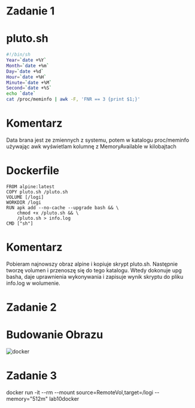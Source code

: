 # Zadanie 1
# pluto.sh



```sh
#!/bin/sh
Year=`date +%Y`
Month=`date +%m`
Day=`date +%d`
Hour=`date +%H`
Minute=`date +%M`
Second=`date +%S`
echo `date`
cat /proc/meminfo | awk -F, 'FNR == 3 {print $1;}'
```



# Komentarz
Data brana jest ze zmiennych z systemu, potem w katalogu proc/meminfo używając awk wyświetlam kolumnę z MemoryAvailable w kilobajtach

# Dockerfile
```Docker
FROM alpine:latest
COPY pluto.sh /pluto.sh
VOLUME [/logi]
WORKDIR /logi
RUN apk add --no-cache --upgrade bash && \
    chmod +x /pluto.sh && \
    /pluto.sh > info.log
CMD ["sh"]
```

# Komentarz
Pobieram najnowszy obraz alpine i kopiuje skrypt pluto.sh. Następnie tworzę volumen i przenoszę się do tego katalogu.
Wtedy dokonuje upg basha, daje uprawnienia wykonywania i zapisuje wynik skryptu do pliku info.log w wolumenie.
# Zadanie 2
# Budowanie Obrazu
![docker](https://user-images.githubusercontent.com/103449118/170571651-f85e45aa-635b-4572-baf7-ac9cbbd379f0.png)

# Zadanie 3
docker run -it --rm --mount source=RemoteVol,target=/logi --memory="512m" lab10docker
